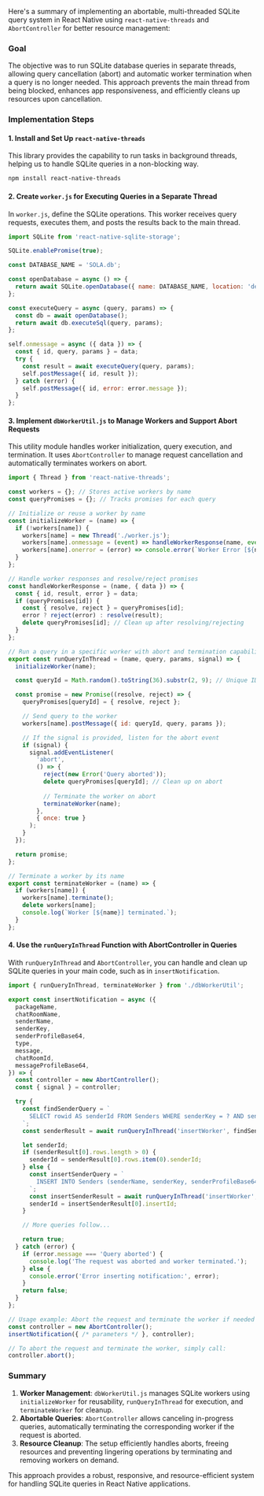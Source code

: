 Here's a summary of implementing an abortable, multi-threaded SQLite query system in React Native using `react-native-threads` and `AbortController` for better resource management:

### Goal
The objective was to run SQLite database queries in separate threads, allowing query cancellation (abort) and automatic worker termination when a query is no longer needed. This approach prevents the main thread from being blocked, enhances app responsiveness, and efficiently cleans up resources upon cancellation.

### Implementation Steps

#### 1. Install and Set Up `react-native-threads`
This library provides the capability to run tasks in background threads, helping us to handle SQLite queries in a non-blocking way.

```bash
npm install react-native-threads
```

#### 2. Create `worker.js` for Executing Queries in a Separate Thread
In `worker.js`, define the SQLite operations. This worker receives query requests, executes them, and posts the results back to the main thread.

```javascript
import SQLite from 'react-native-sqlite-storage';

SQLite.enablePromise(true);

const DATABASE_NAME = 'SOLA.db';

const openDatabase = async () => {
  return await SQLite.openDatabase({ name: DATABASE_NAME, location: 'default' });
};

const executeQuery = async (query, params) => {
  const db = await openDatabase();
  return await db.executeSql(query, params);
};

self.onmessage = async ({ data }) => {
  const { id, query, params } = data;
  try {
    const result = await executeQuery(query, params);
    self.postMessage({ id, result });
  } catch (error) {
    self.postMessage({ id, error: error.message });
  }
};
```

#### 3. Implement `dbWorkerUtil.js` to Manage Workers and Support Abort Requests

This utility module handles worker initialization, query execution, and termination. It uses `AbortController` to manage request cancellation and automatically terminates workers on abort.

```javascript
import { Thread } from 'react-native-threads';

const workers = {}; // Stores active workers by name
const queryPromises = {}; // Tracks promises for each query

// Initialize or reuse a worker by name
const initializeWorker = (name) => {
  if (!workers[name]) {
    workers[name] = new Thread('./worker.js');
    workers[name].onmessage = (event) => handleWorkerResponse(name, event);
    workers[name].onerror = (error) => console.error(`Worker Error [${name}]:`, error);
  }
};

// Handle worker responses and resolve/reject promises
const handleWorkerResponse = (name, { data }) => {
  const { id, result, error } = data;
  if (queryPromises[id]) {
    const { resolve, reject } = queryPromises[id];
    error ? reject(error) : resolve(result);
    delete queryPromises[id]; // Clean up after resolving/rejecting
  }
};

// Run a query in a specific worker with abort and termination capability
export const runQueryInThread = (name, query, params, signal) => {
  initializeWorker(name);

  const queryId = Math.random().toString(36).substr(2, 9); // Unique ID

  const promise = new Promise((resolve, reject) => {
    queryPromises[queryId] = { resolve, reject };

    // Send query to the worker
    workers[name].postMessage({ id: queryId, query, params });

    // If the signal is provided, listen for the abort event
    if (signal) {
      signal.addEventListener(
        'abort',
        () => {
          reject(new Error('Query aborted'));
          delete queryPromises[queryId]; // Clean up on abort
          
          // Terminate the worker on abort
          terminateWorker(name);
        },
        { once: true }
      );
    }
  });

  return promise;
};

// Terminate a worker by its name
export const terminateWorker = (name) => {
  if (workers[name]) {
    workers[name].terminate();
    delete workers[name];
    console.log(`Worker [${name}] terminated.`);
  }
};
```

#### 4. Use the `runQueryInThread` Function with AbortController in Queries

With `runQueryInThread` and `AbortController`, you can handle and clean up SQLite queries in your main code, such as in `insertNotification`.

```javascript
import { runQueryInThread, terminateWorker } from './dbWorkerUtil';

export const insertNotification = async ({
  packageName,
  chatRoomName,
  senderName,
  senderKey,
  senderProfileBase64,
  type,
  message,
  chatRoomId,
  messageProfileBase64,
}) => {
  const controller = new AbortController();
  const { signal } = controller;

  try {
    const findSenderQuery = `
      SELECT rowid AS senderId FROM Senders WHERE senderKey = ? AND senderProfileBase64 = ? LIMIT 1;
    `;
    const senderResult = await runQueryInThread('insertWorker', findSenderQuery, [senderKey, senderProfileBase64], signal);

    let senderId;
    if (senderResult[0].rows.length > 0) {
      senderId = senderResult[0].rows.item(0).senderId;
    } else {
      const insertSenderQuery = `
        INSERT INTO Senders (senderName, senderKey, senderProfileBase64) VALUES (?, ?, ?)
      `;
      const insertSenderResult = await runQueryInThread('insertWorker', insertSenderQuery, [senderName, senderKey, senderProfileBase64], signal);
      senderId = insertSenderResult[0].insertId;
    }

    // More queries follow...

    return true;
  } catch (error) {
    if (error.message === 'Query aborted') {
      console.log('The request was aborted and worker terminated.');
    } else {
      console.error('Error inserting notification:', error);
    }
    return false;
  }
};

// Usage example: Abort the request and terminate the worker if needed
const controller = new AbortController();
insertNotification({ /* parameters */ }, controller);

// To abort the request and terminate the worker, simply call:
controller.abort();
```

### Summary

1. **Worker Management**: `dbWorkerUtil.js` manages SQLite workers using `initializeWorker` for reusability, `runQueryInThread` for execution, and `terminateWorker` for cleanup.
2. **Abortable Queries**: `AbortController` allows canceling in-progress queries, automatically terminating the corresponding worker if the request is aborted.
3. **Resource Cleanup**: The setup efficiently handles aborts, freeing resources and preventing lingering operations by terminating and removing workers on demand.

This approach provides a robust, responsive, and resource-efficient system for handling SQLite queries in React Native applications.